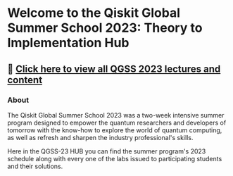 # Welcome to the Qiskit Global Summer School 2023: Theory to Implementation Hub

## 🎥  [Click here to view all QGSS 2023 lectures and content](http://qisk.it/QGSS23playlist)

### About 

The Qiskit Global Summer School 2023 was a two-week intensive summer program designed to empower the quantum researchers and developers of tomorrow with the know-how to explore the world of quantum computing, as well as refresh and sharpen the industry professional's skills.

Here in the QGSS-23 HUB you can find the summer program's 2023 schedule along with every one of the labs issued to participating students and their solutions. 

